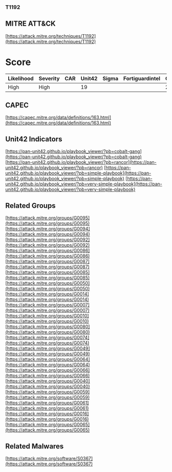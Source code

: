 
### T1192
## MITRE ATT&CK
[https://attack.mitre.org/techniques/T1192](https://attack.mitre.org/techniques/T1192)

# Score

| Likelihood | Severity | CAR | Unit42 | Sigma | Fortiguardintel | Groups | Malwares | Tools |
| ---------- | -------- | --- | ------ | ----- | --------------- | ---  | --- | --- |
| High | High |   | 19 |   |   | 20 | 1 |   |



## CAPEC

[https://capec.mitre.org/data/definitions/163.html](https://capec.mitre.org/data/definitions/163.html)
[]()


## Unit42 Indicators

[https://pan-unit42.github.io/playbook_viewer/?pb=cobalt-gang](https://pan-unit42.github.io/playbook_viewer/?pb=cobalt-gang)
[https://pan-unit42.github.io/playbook_viewer/?pb=rancor](https://pan-unit42.github.io/playbook_viewer/?pb=rancor)
[https://pan-unit42.github.io/playbook_viewer/?pb=simple-playbook](https://pan-unit42.github.io/playbook_viewer/?pb=simple-playbook)
[https://pan-unit42.github.io/playbook_viewer/?pb=very-simple-playbook](https://pan-unit42.github.io/playbook_viewer/?pb=very-simple-playbook)
[]()


## Related Groups

[https://attack.mitre.org/groups/G0095](https://attack.mitre.org/groups/G0095)
[https://attack.mitre.org/groups/G0094](https://attack.mitre.org/groups/G0094)
[https://attack.mitre.org/groups/G0092](https://attack.mitre.org/groups/G0092)
[https://attack.mitre.org/groups/G0086](https://attack.mitre.org/groups/G0086)
[https://attack.mitre.org/groups/G0087](https://attack.mitre.org/groups/G0087)
[https://attack.mitre.org/groups/G0085](https://attack.mitre.org/groups/G0085)
[https://attack.mitre.org/groups/G0050](https://attack.mitre.org/groups/G0050)
[https://attack.mitre.org/groups/G0014](https://attack.mitre.org/groups/G0014)
[https://attack.mitre.org/groups/G0007](https://attack.mitre.org/groups/G0007)
[https://attack.mitre.org/groups/G0010](https://attack.mitre.org/groups/G0010)
[https://attack.mitre.org/groups/G0080](https://attack.mitre.org/groups/G0080)
[https://attack.mitre.org/groups/G0074](https://attack.mitre.org/groups/G0074)
[https://attack.mitre.org/groups/G0049](https://attack.mitre.org/groups/G0049)
[https://attack.mitre.org/groups/G0064](https://attack.mitre.org/groups/G0064)
[https://attack.mitre.org/groups/G0066](https://attack.mitre.org/groups/G0066)
[https://attack.mitre.org/groups/G0040](https://attack.mitre.org/groups/G0040)
[https://attack.mitre.org/groups/G0059](https://attack.mitre.org/groups/G0059)
[https://attack.mitre.org/groups/G0061](https://attack.mitre.org/groups/G0061)
[https://attack.mitre.org/groups/G0016](https://attack.mitre.org/groups/G0016)
[https://attack.mitre.org/groups/G0065](https://attack.mitre.org/groups/G0065)
[]()


## Related Malwares

[https://attack.mitre.org/software/S0367](https://attack.mitre.org/software/S0367)
[]()

